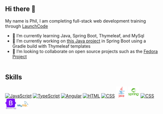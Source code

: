 ## Hi there 👋

My name is Phil, I am completing full-stack web development training through [LaunchCode](https://www.launchcode.org/)



- 🌱 I’m currently learning Java, Spring Boot, Thymeleaf, and MySql
- 🔭 I’m currently working on [this Java project](https://github.com/philipabbyad/coding-events) in Spring Boot using a Gradle build with Thymeleaf templates
- 👯 I’m looking to collaborate on open source projects such as the [Fedora Project](https://start.fedoraproject.org/)
<br></br>
## Skills

<div>
  <a title="JavaScript" href="https://developer.mozilla.org/en-US/docs/Web/JavaScript" target="_blank" rel="noreferrer"><img src="https://upload.wikimedia.org/wikipedia/commons/6/6a/JavaScript-logo.png" width="36" height="36" alt="JavaScript" /></a>
  <a title="TypeScript" href="https://www.typescriptlang.org/" target="_blank" rel="noreferrer"><img src="https://upload.wikimedia.org/wikipedia/commons/4/4c/Typescript_logo_2020.svg" width="36" height="36" alt="TypeScript" /></a>
  <a title="Angular" href="https://angular.io/" target="_blank" rel="noreferrer"><img src="https://upload.wikimedia.org/wikipedia/commons/c/cf/Angular_full_color_logo.svg" width="36" height="36" alt="Angular" /></a>
  <a title="HTML" href="https://developer.mozilla.org/en-US/docs/Glossary/HTML5" target="_blank" rel="noreferrer"><img src="https://upload.wikimedia.org/wikipedia/commons/8/82/Devicon-html5-plain.svg" width="36" height="36" alt="HTML" /></a>
  <a title="CSS" href="https://www.w3.org/TR/CSS/#css" target="_blank" rel="noreferrer"><img src="https://upload.wikimedia.org/wikipedia/commons/6/62/CSS3_logo.svg" width="36" height="36" alt="CSS" /></a>
  <a title="Java" href="https://en.wikipedia.org/wiki/Java_(programming_language)" target="_blank" rel="noreferrer"><img src="https://github.com/devicons/devicon/blob/master/icons/java/java-original-wordmark.svg" width="36" height="36" alt="CSS" /></a>
  <a title="Spring" href="https://spring.io/" target="_blank" rel="noreferrer"><img src="https://github.com/devicons/devicon/blob/master/icons/spring/spring-original-wordmark.svg" width="36" height="36" alt="CSS" /></a>
  <a title="Thymeleaf" href="https://www.thymeleaf.org/" target="_blank" rel="noreferrer"><img src="https://www.thymeleaf.org/doc/images/thymeleaf.png" width="36" height="36" alt="CSS" /></a>
    <a title="Bootstrap" href="https://en.wikipedia.org/wiki/Bootstrap_(front-end_framework)" target="_blank" rel="noreferrer"><img src="https://github.com/devicons/devicon/blob/master/icons/bootstrap/bootstrap-original-wordmark.svg" width="36" height="36" alt="CSS" /></a>
  <a title="MySQL" href="https://en.wikipedia.org/wiki/MySQL" target="_blank" rel="noreferrer"><img src="https://github.com/devicons/devicon/blob/master/icons/mysql/mysql-original-wordmark.svg" width="36" height="36" alt="CSS" /></a>
</div>

<!--
**philipabbyad/philipabbyad** is a ✨ _special_ ✨ repository because its `README.md` (this file) appears on your GitHub profile.

Here are some ideas to get you started:

- 🤔 I’m looking for help with ...
- 💬 Ask me about ...
- 📫 How to reach me: ...
- 😄 Pronouns: ...
- ⚡ Fun fact: ...
-->
